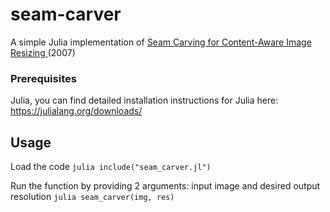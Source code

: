 # seam-carver
A simple Julia implementation of [Seam Carving for Content-Aware Image Resizing ](https://inst.eecs.berkeley.edu/~cs194-26/fa18/hw/proj4-seamcarving/imret.pdf) (2007)

### Prerequisites
Julia, you can find detailed installation instructions for Julia here: https://julialang.org/downloads/

## Usage
Load the code
`julia include("seam_carver.jl")`

Run the function by providing 2 arguments: input image and desired output resolution
`julia seam_carver(img, res)`
